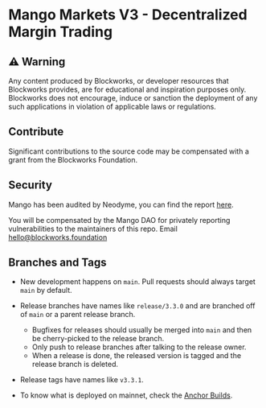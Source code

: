 # Mango Markets V3 - Decentralized Margin Trading

## ⚠️ Warning
Any content produced by Blockworks, or developer resources that Blockworks provides, are for educational and inspiration purposes only. Blockworks does not encourage, induce or sanction the deployment of any such applications in violation of applicable laws or regulations.

## Contribute
Significant contributions to the source code may be compensated with a grant from the Blockworks Foundation.

## Security
Mango has been audited by Neodyme, you can find the report [here](./audit.pdf).

You will be compensated by the Mango DAO for privately reporting vulnerabilities to the maintainers of this repo.
Email hello@blockworks.foundation


## Branches and Tags
- New development happens on `main`. Pull requests should always target `main` by default.
- Release branches have names like `release/3.3.0` and are branched off of `main` or a parent release branch.

  - Bugfixes for releases should usually be merged into `main` and then be cherry-picked to
    the release branch.
  - Only push to release branches after talking to the release owner.
  - When a release is done, the released version is tagged and the release branch is
    deleted.
- Release tags have names like `v3.3.1`.
- To know what is deployed on mainnet, check the [Anchor Builds](https://anchor.projectserum.com/program/mv3ekLzLbnVPNxjSKvqBpU3ZeZXPQdEC3bp5MDEBG68).
